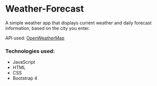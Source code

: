 # Weather-Forecast

A simple weather app that displays current weather and daily forecast information, based on the city you enter.

API used: [OpenWeatherMap](https://openweathermap.org/api)

### Technologies used:
  - JavaScript
  - HTML
  - CSS
  - Bootstrap 4

